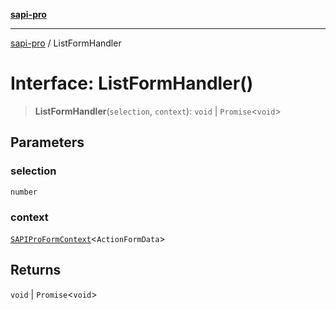 [**sapi-pro**](../README.md)

***

[sapi-pro](../globals.md) / ListFormHandler

# Interface: ListFormHandler()

> **ListFormHandler**(`selection`, `context`): `void` \| `Promise`\<`void`\>

## Parameters

### selection

`number`

### context

[`SAPIProFormContext`](../classes/SAPIProFormContext.md)\<`ActionFormData`\>

## Returns

`void` \| `Promise`\<`void`\>
